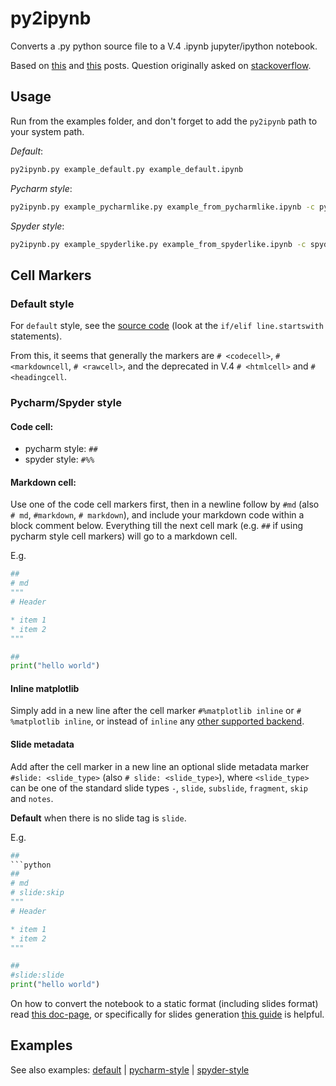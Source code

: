 # py2ipynb

Converts a .py python source file to a V.4 .ipynb jupyter/ipython notebook.

Based on [this](http://stackoverflow.com/a/32994192/4720148) and [this](http://stackoverflow.com/a/35720002/4720148) posts. Question originally asked on [stackoverflow](http://stackoverflow.com/questions/23292242/converting-to-not-from-ipython-notebook-format).

## Usage

Run from the examples folder, and don't forget to add the `py2ipynb` path to your system path.

_Default_:

```bash
py2ipynb.py example_default.py example_default.ipynb
```

_Pycharm style_:

```bash
py2ipynb.py example_pycharmlike.py example_from_pycharmlike.ipynb -c pycharm
```

_Spyder style_:

```bash
py2ipynb.py example_spyderlike.py example_from_spyderlike.ipynb -c spyder
```

## Cell Markers

### Default style

For `default` style, see the [source code](https://github.com/ipython/ipython/blob/rel-3.2.1/IPython/nbformat/v3/nbpy.py#L48) (look at the `if/elif line.startswith` statements).

From this, it seems that generally the markers are `# <codecell>`, `# <markdowncell`, `# <rawcell>`, and the deprecated in V.4 `# <htmlcell>` and `# <headingcell`.

### Pycharm/Spyder style

#### Code cell:

- pycharm style: `##`
- spyder style: `#%%`

#### Markdown cell:

Use one of the code cell markers first, then in a newline follow by `#md` (also `# md`, `#markdown`, `# markdown`), and include your markdown code within a block comment below. Everything till the next cell mark (e.g. `##` if using pycharm style cell markers) will go to a markdown cell.

E.g.

```python
##
# md
"""
# Header

* item 1
* item 2
"""

##
print("hello world")
```

#### Inline matplotlib

Simply add in a new line after the cell marker `#%matplotlib inline` or `# %matplotlib inline`, or instead of `inline` any [other supported backend](http://ipython.org/ipython-doc/stable/interactive/reference.html#plotting-with-matplotlib).

#### Slide metadata

Add after the cell marker in a new line an optional slide metadata marker `#slide: <slide_type>` (also `# slide: <slide_type>`), where `<slide_type>` can be one of the standard slide types `-`, `slide`, `subslide`, `fragment`, `skip` and `notes`.

**Default** when there is no slide tag is `slide`.

E.g.

````python
##
```python
##
# md
# slide:skip
"""
# Header

* item 1
* item 2
"""

##
#slide:slide
print("hello world")
````

On how to convert the notebook to a static format (including slides format) read [this doc-page](http://ipython.org/ipython-doc/3/notebook/nbconvert.html), or specifically for slides generation [this guide](http://www.damian.oquanta.info/posts/make-your-slides-with-ipython.html) is helpful.

## Examples

See also examples: [default](https://github.com/yianni/py2ipynb/blob/master/examples/example_default.py) | [pycharm-style](https://github.com/yianni/py2ipynb/blob/master/examples/example_pycharmlike.py) | [spyder-style](https://github.com/yianni/py2ipynb/blob/master/examples/example_spyderlike.py)
